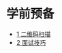 # 学前预备
* [ 1 二维码扫描](https://github.com/zh405557524/AndroidAdvanceLearn/tree/master/0_readyClass/1_QRcode)
* [ 2 面试技巧](https://github.com/zh405557524/AndroidAdvanceLearn/blob/master/0_readyClass/2_%E9%9D%A2%E8%AF%95/%E9%9D%A2%E8%AF%95%E6%8A%80%E5%B7%A7.md)
